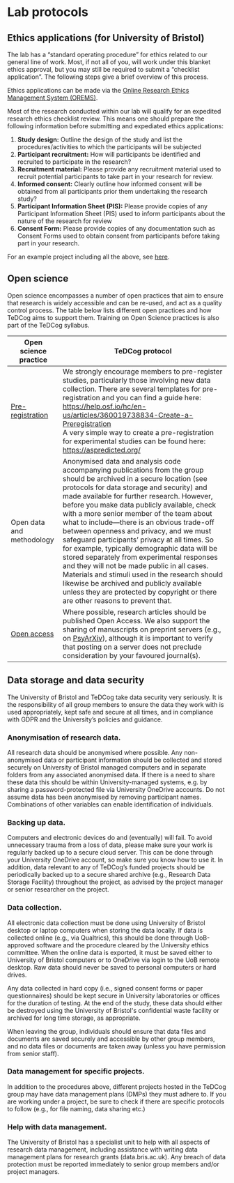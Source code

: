 # Lab protocols
## Ethics applications (for University of Bristol)
The lab has a “standard operating procedure” for ethics related to our general line of work. Most, if not all of you, will work under this blanket ethics approval, but you may still be required to submit a “checklist application”. The following steps give a brief overview of this process. 

Ethics applications can be made via the [Online Research Ethics Management System (OREMS)](https://orems.bristol.ac.uk).

Most of the research conducted within our lab will qualify for an expedited research ethics checklist review. This means one should prepare the following information before submitting and expediated ethics applications:

1.	**Study design:** Outline the design of the study and list the procedures/activities to which the participants will be subjected
2.	**Participant recruitment:** How will participants be identified and recruited to participate in the research?
3.	**Recruitment material:** Please provide any recruitment material used to recruit potential participants to take part in your research for review.
4.	**Informed consent:** Clearly outline how informed consent will be obtained from all participants prior them undertaking the research study?
5.	**Participant Information Sheet (PIS):** Please provide copies of any Participant Information Sheet (PIS) used to inform participants about the nature of the research for review
6.	**Consent Form:** Please provide copies of any documentation such as Consent Forms used to obtain consent from participants before taking part in your research.

For an example project including all the above, see [here](https://uob.sharepoint.com/:f:/t/grp-lewandowsky-lab/EgLX4WVaFKJCjGxMmIi9cSgBjOVAc_NtsZOFjcR6fGVWeg?e=X6oPIu).

## Open science
Open science encompasses a number of open practices that aim to ensure that research is widely accessible and can be re-used, and act as a quality control process. The table below lists different open practices and how TeDCog aims to support them. Training on Open Science practices is also part of the TeDCog syllabus.

| Open science practice | TeDCog protocol |
|-----------------------|-----------------|
| [Pre-registration](https://www.cos.io/initiatives/prereg) | We strongly encourage members to pre-register studies, particularly those involving new data collection. There are several templates for pre-registration and you can find a guide here: https://help.osf.io/hc/en-us/articles/360019738834-Create-a-Preregistration <br> A very simple way to create a pre-registration for experimental studies can be found here: https://aspredicted.org/ |
| Open data and methodology | Anonymised data and analysis code accompanying publications from the group should be archived in a secure location (see protocols for data storage and security) and made available for further research. However, before you make data publicly available, check with a more senior member of the team about what to include—there is an obvious trade-off between openness and privacy, and we must safeguard participants’ privacy at all times. So for example, typically demographic data will be stored separately from experimental responses and they will not be made public in all cases. <br> Materials and stimuli used in the research should likewise be archived and publicly available unless they are protected by copyright or there are other reasons to prevent that. |
| [Open access](https://www.bristol.ac.uk/staff/researchers/open-access/) | Where possible, research articles should be published Open Access. We also support the sharing of manuscripts on preprint servers (e.g., on [PsyArXiv](https://psyarxiv.com/)), although it is important to verify that posting on a server does not preclude consideration by your favoured journal(s).|

## Data storage and data security

The University of Bristol and TeDCog take data security very seriously. It is the responsibility of all group members to ensure the data they work with is used appropriately, kept safe and secure at all times, and in compliance with GDPR and the University’s policies and guidance. 

### Anonymisation of research data. 
All research data should be anonymised where possible. Any non-anonymised data or participant information should be collected and stored securely on University of Bristol managed computers and in separate folders from any associated anonymised data. If there is a need to share these data this should be within University-managed systems, e.g. by sharing a password-protected file via University OneDrive accounts. Do not assume data has been anonymised by removing participant names. Combinations of other variables can enable identification of individuals.

### Backing up data. 
Computers and electronic devices do and (eventually) will fail. To avoid unnecessary trauma from a loss of data, please make sure your work is regularly backed up to a secure cloud server. This can be done through your University OneDrive account, so make sure you know how to use it. In addition, data relevant to any of TeDCog’s funded projects should be periodically backed up to a secure shared archive (e.g., Research Data Storage Facility) throughout the project, as advised by the project manager or senior researcher on the project. 

### Data collection. 
All electronic data collection must be done using University of Bristol desktop or laptop computers when storing the data locally. If data is collected online (e.g., via Qualtrics), this should be done through UoB-approved software and the procedure cleared by the University ethics committee. When the online data is exported, it must be saved either to University of Bristol computers or to OneDrive via login to the UoB remote desktop. Raw data should never be saved to personal computers or hard drives.

Any data collected in hard copy (i.e., signed consent forms or paper questionnaires) should be kept secure in University laboratories or offices for the duration of testing. At the end of the study, these data should either be destroyed using the University of Bristol's confidential waste facility or archived for long time storage, as appropriate.

When leaving the group, individuals should ensure that data files and documents are saved securely and accessible by other group members, and no data files or documents are taken away (unless you have permission from senior staff).

### Data management for specific projects. 
In addition to the procedures above, different projects hosted in the TeDCog group may have data management plans (DMPs) they must adhere to. If you are working under a project, be sure to check if there are specific protocols to follow (e.g., for file naming, data sharing etc.)

### Help with data management. 
The University of Bristol has a specialist unit to help with all aspects of research data management, including assistance with writing data management plans for research grants (data.bris.ac.uk). Any breach of data protection must be reported immediately to senior group members and/or project managers. 